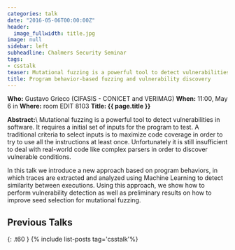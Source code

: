```yaml
---
categories: talk
date: "2016-05-06T00:00:00Z"
header:
  image_fullwidth: title.jpg
image: null
sidebar: left
subheadline: Chalmers Security Seminar
tags:
- csstalk
teaser: Mutational fuzzing is a powerful tool to detect vulnerabilities in software...
title: Program behavior-based fuzzing and vulnerability discovery
---
```

**Who:** Gustavo Grieco (CIFASIS - CONICET and VERIMAG)
**When:**  11:00, May 6 in 
**Where:** room EDIT 8103
**Title: {{ page.title }}**

**Abstract:**\\
Mutational fuzzing is a powerful tool to detect vulnerabilities in software. It requires a initial set of inputs for the program to test. A traditional criteria to select inputs is to maximize code coverage in order to try to use all the instructions at least once. Unfortunately it is still insufficient to deal with real-world code like complex parsers in order to discover vulnerable conditions.

In this talk we introduce a new approach based on program behaviors, in which traces are extracted and analyzed using Machine Learning to detect similarity between executions. Using this approach, we show how to perform vulnerability detection as well as preliminary results on how to improve seed selection for mutational fuzzing.

## Previous Talks
{: .t60 }
{% include list-posts tag='csstalk'%}
